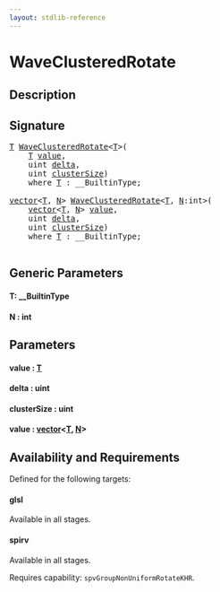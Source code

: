 ```yaml
---
layout: stdlib-reference
---
```


# WaveClusteredRotate

## Description





## Signature 

<pre>
<a href=".html#typeparam-T" class="code_type">T</a> <a href=".html">WaveClusteredRotate</a>&lt;<a href=".html#typeparam-T" class="code_type">T</a>&gt;(
    <a href=".html#typeparam-T" class="code_type">T</a> <a href=".html#decl-value" class="code_param">value</a>,
    <span class="code_keyword">uint</span> <a href=".html#decl-delta" class="code_param">delta</a>,
    <span class="code_keyword">uint</span> <a href=".html#decl-clusterSize" class="code_param">clusterSize</a>)
    <span class='code_keyword'>where</span> <a href=".html#typeparam-T" class="code_type">T</a> : __BuiltinType;

<a href="../../types/vector/index.html" class="code_type">vector</a>&lt;<a href=".html#typeparam-T" class="code_type">T</a>, <a href=".html#decl-N" class="code_var">N</a>&gt; <a href=".html">WaveClusteredRotate</a>&lt;<a href=".html#typeparam-T" class="code_type">T</a>, <a href=".html#decl-N" class="code_var">N</a>:<span class="code_keyword">int</span>&gt;(
    <a href="../../types/vector/index.html" class="code_type">vector</a>&lt;<a href=".html#typeparam-T" class="code_type">T</a>, <a href=".html#decl-N" class="code_var">N</a>&gt; <a href=".html#decl-value" class="code_param">value</a>,
    <span class="code_keyword">uint</span> <a href=".html#decl-delta" class="code_param">delta</a>,
    <span class="code_keyword">uint</span> <a href=".html#decl-clusterSize" class="code_param">clusterSize</a>)
    <span class='code_keyword'>where</span> <a href=".html#typeparam-T" class="code_type">T</a> : __BuiltinType;

</pre>

## Generic Parameters

####  <a id="typeparam-T"></a>T: \_\_BuiltinType
####  <a id="decl-N"></a>N  : int

## Parameters

####  <a id="decl-value"></a>value  : [T](.html#typeparam-T)
####  <a id="decl-delta"></a>delta  : uint
####  <a id="decl-clusterSize"></a>clusterSize  : uint
####  <a id="decl-value"></a>value  : [vector](../../types/vector/index.html)\<[T](../../types/vector/index.html#typeparam-T), [N](../../types/vector/index.html#decl-N)\>

## Availability and Requirements

Defined for the following targets:

#### glsl
Available in all stages.

#### spirv
Available in all stages.

Requires capability: `spvGroupNonUniformRotateKHR`.



